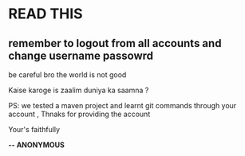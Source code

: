 # READ THIS 
## remember to logout from all accounts and change username passowrd
be careful bro 
the world is not good 


Kaise karoge is zaalim duniya ka saamna ? 

PS: we tested a maven project and learnt git commands through your account , Thnaks for providing the account 

Your's faithfully

**-- ANONYMOUS**

